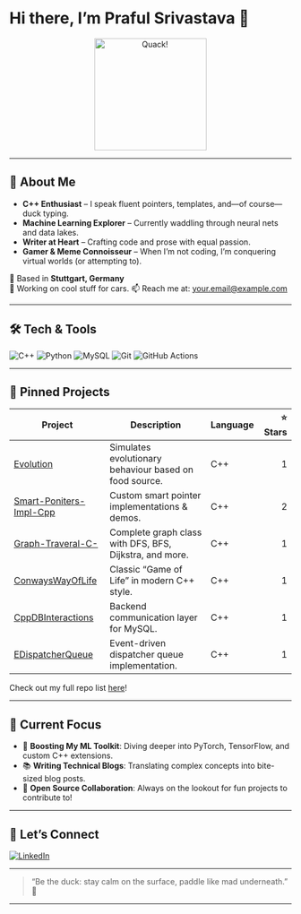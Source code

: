 <!--
  ******************************************************
  *   Welcome to my Quacktastic Corner of GitHub! 🦆  *
  ******************************************************
-->

# Hi there, I’m Praful Srivastava 👋

<div align="center">
  <img src="https://media.giphy.com/media/l378khQxt68syiWJy/giphy.gif" alt="Quack!" width="200"/>
</div>

---

## 🦆 About Me

- **C++ Enthusiast** – I speak fluent pointers, templates, and—of course—duck typing.
- **Machine Learning Explorer** – Currently waddling through neural nets and data lakes.
- **Writer at Heart** – Crafting code and prose with equal passion.
- **Gamer & Meme Connoisseur** – When I’m not coding, I’m conquering virtual worlds (or attempting to).

📍 Based in **Stuttgart, Germany**  
🏢 Working on cool stuff for cars. 
📫 Reach me at: [your.email@example.com](prafulsrivastava2021@gmail.com)

---

## 🛠️ Tech & Tools

<p>
  <img src="https://img.shields.io/badge/Language-C++-00599C?logo=c%2B%2B&logoColor=white" alt="C++"/>
  <img src="https://img.shields.io/badge/ML-Python-3776AB?logo=python&logoColor=white" alt="Python"/>
  <img src="https://img.shields.io/badge/Database-MySQL-4479A1?logo=mysql&logoColor=white" alt="MySQL"/>
  <img src="https://img.shields.io/badge/Tools-Git-F05032?logo=git&logoColor=white" alt="Git"/>
  <img src="https://img.shields.io/badge/CI/CD-GitHub%20Actions-2088FF?logo=githubactions&logoColor=white" alt="GitHub Actions"/>
</p>

---

## 📌 Pinned Projects

| Project                         | Description                                       | Language  | ⭐️ Stars |
| ------------------------------- | ------------------------------------------------- | --------- | -------: |
| [Evolution](https://github.com/PrafulSrivastava/Evolution)               | Simulates evolutionary behaviour based on food source.        | C++       |        1 |
| [Smart-Poniters-Impl-Cpp](https://github.com/PrafulSrivastava/Smart-Poniters-Impl-Cpp) | Custom smart pointer implementations & demos. | C++       |        2 |
| [Graph-Traveral-C-](https://github.com/PrafulSrivastava/Graph-Traveral-C-) | Complete graph class with DFS, BFS, Dijkstra, and more.      | C++       |        1 |
| [ConwaysWayOfLife](https://github.com/PrafulSrivastava/ConwaysWayOfLife)   | Classic “Game of Life” in modern C++ style.   | C++       |        1 |
| [CppDBInteractions](https://github.com/PrafulSrivastava/CppDBInteractions)  | Backend communication layer for MySQL.        | C++       |        1 |
| [EDispatcherQueue](https://github.com/PrafulSrivastava/EDispatcherQueue)    | Event-driven dispatcher queue implementation. | C++       |        1 |

Check out my full repo list [here](https://github.com/PrafulSrivastava?tab=repositories)!

---

## 🎯 Current Focus

- 🚀 **Boosting My ML Toolkit**: Diving deeper into PyTorch, TensorFlow, and custom C++ extensions.  
- 📚 **Writing Technical Blogs**: Translating complex concepts into bite-sized blog posts.  
- 🤝 **Open Source Collaboration**: Always on the lookout for fun projects to contribute to!

---

## 🤙 Let’s Connect

<p>
  <a href="https://www.linkedin.com/in/praful-srivastava-b24586171" target="_blank"><img src="https://img.shields.io/badge/LinkedIn-PrafulSrivastava-0A66C2?logo=linkedin&logoColor=white" alt="LinkedIn"/></a>
</p>

---

> “Be the duck: stay calm on the surface, paddle like mad underneath.” 🦆

---

<!--
  Thanks for dropping by—now go quack some awesome code! 🦆💻
-->
